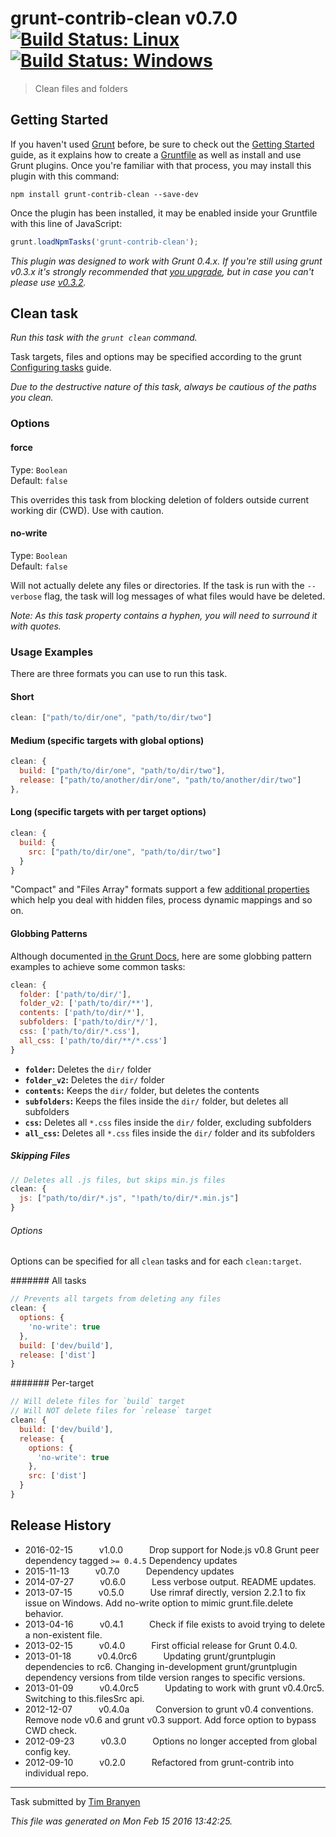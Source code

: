 # grunt-contrib-clean v0.7.0 [![Build Status: Linux](https://travis-ci.org/gruntjs/grunt-contrib-clean.svg?branch=master)](https://travis-ci.org/gruntjs/grunt-contrib-clean) [![Build Status: Windows](https://ci.appveyor.com/api/projects/status/li28411ceq3n833d/branch/master?svg=true)](https://ci.appveyor.com/project/gruntjs/grunt-contrib-clean/branch/master)

> Clean files and folders



## Getting Started

If you haven't used [Grunt](http://gruntjs.com/) before, be sure to check out the [Getting Started](http://gruntjs.com/getting-started) guide, as it explains how to create a [Gruntfile](http://gruntjs.com/sample-gruntfile) as well as install and use Grunt plugins. Once you're familiar with that process, you may install this plugin with this command:

```shell
npm install grunt-contrib-clean --save-dev
```

Once the plugin has been installed, it may be enabled inside your Gruntfile with this line of JavaScript:

```js
grunt.loadNpmTasks('grunt-contrib-clean');
```

*This plugin was designed to work with Grunt 0.4.x. If you're still using grunt v0.3.x it's strongly recommended that [you upgrade](http://gruntjs.com/upgrading-from-0.3-to-0.4), but in case you can't please use [v0.3.2](https://github.com/gruntjs/grunt-contrib-clean/tree/grunt-0.3-stable).*



## Clean task
_Run this task with the `grunt clean` command._

Task targets, files and options may be specified according to the grunt [Configuring tasks](http://gruntjs.com/configuring-tasks) guide.

*Due to the destructive nature of this task, always be cautious of the paths you clean.*
### Options

#### force
Type: `Boolean`  
Default: `false`

This overrides this task from blocking deletion of folders outside current working dir (CWD). Use with caution.

#### no-write
Type: `Boolean`  
Default: `false`

Will not actually delete any files or directories.
If the task is run with the `--verbose` flag, the task will log messages of what files would have be deleted.

_Note: As this task property contains a hyphen, you will need to surround it with quotes._

### Usage Examples

There are three formats you can use to run this task.

#### Short

```js
clean: ["path/to/dir/one", "path/to/dir/two"]
```

#### Medium (specific targets with global options)

```js
clean: {
  build: ["path/to/dir/one", "path/to/dir/two"],
  release: ["path/to/another/dir/one", "path/to/another/dir/two"]
},
```

#### Long (specific targets with per target options)

```js
clean: {
  build: {
    src: ["path/to/dir/one", "path/to/dir/two"]
  }
}
```

"Compact" and "Files Array" formats support a few [additional properties](http://gruntjs.com/configuring-tasks#files)
which help you deal with hidden files, process dynamic mappings and so on.

#### Globbing Patterns

Although documented [in the Grunt Docs](http://gruntjs.com/configuring-tasks#globbing-patterns), here are some globbing pattern examples to achieve some common tasks:

```js
clean: {
  folder: ['path/to/dir/'],
  folder_v2: ['path/to/dir/**'],
  contents: ['path/to/dir/*'],
  subfolders: ['path/to/dir/*/'],
  css: ['path/to/dir/*.css'],
  all_css: ['path/to/dir/**/*.css']
}
```

* __`folder`:__ Deletes the `dir/` folder
* __`folder_v2`:__ Deletes the `dir/` folder
* __`contents`:__ Keeps the `dir/` folder, but deletes the contents
* __`subfolders`:__ Keeps the files inside the `dir/` folder, but deletes all subfolders
* __`css`:__ Deletes all `*.css` files inside the `dir/` folder, excluding subfolders
* __`all_css`:__ Deletes all `*.css` files inside the `dir/` folder and its subfolders

##### Skipping Files

```js
// Deletes all .js files, but skips min.js files
clean: {
  js: ["path/to/dir/*.js", "!path/to/dir/*.min.js"]
}
```

###### Options

Options can be specified for all `clean` tasks and for each `clean:target`.

####### All tasks

```js
// Prevents all targets from deleting any files
clean: {
  options: {
    'no-write': true
  },
  build: ['dev/build'],
  release: ['dist']
}
```

####### Per-target

```js
// Will delete files for `build` target
// Will NOT delete files for `release` target
clean: {
  build: ['dev/build'],
  release: {
    options: {
      'no-write': true
    },
    src: ['dist']
  }
}
```


## Release History

 * 2016-02-15   v1.0.0   Drop support for Node.js v0.8 Grunt peer dependency tagged `>= 0.4.5` Dependency updates
 * 2015-11-13   v0.7.0   Dependency updates
 * 2014-07-27   v0.6.0   Less verbose output. README updates.
 * 2013-07-15   v0.5.0   Use rimraf directly, version 2.2.1 to fix issue on Windows. Add no-write option to mimic grunt.file.delete behavior.
 * 2013-04-16   v0.4.1   Check if file exists to avoid trying to delete a non-existent file.
 * 2013-02-15   v0.4.0   First official release for Grunt 0.4.0.
 * 2013-01-18   v0.4.0rc6   Updating grunt/gruntplugin dependencies to rc6. Changing in-development grunt/gruntplugin dependency versions from tilde version ranges to specific versions.
 * 2013-01-09   v0.4.0rc5   Updating to work with grunt v0.4.0rc5. Switching to this.filesSrc api.
 * 2012-12-07   v0.4.0a   Conversion to grunt v0.4 conventions. Remove node v0.6 and grunt v0.3 support. Add force option to bypass CWD check.
 * 2012-09-23   v0.3.0   Options no longer accepted from global config key.
 * 2012-09-10   v0.2.0   Refactored from grunt-contrib into individual repo.

---

Task submitted by [Tim Branyen](http://tbranyen.com/)

*This file was generated on Mon Feb 15 2016 13:42:25.*
